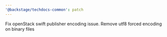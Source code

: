 ```yaml
---
'@backstage/techdocs-common': patch
---
```


Fix openStack swift publisher encoding issue. Remove utf8 forced encoding on binary files
